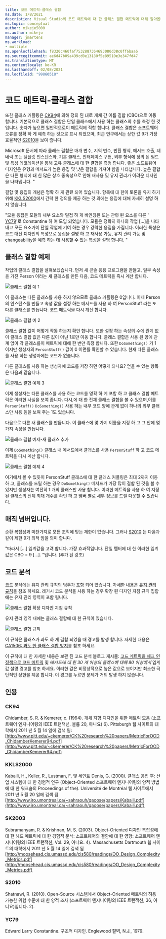 ```yaml
---
title: 코드 메트릭-클래스 결합
ms.date: 1/8/2021
description: Visual Studio의 코드 메트릭에 대 한 클래스 결합 메트릭에 대해 알아봅니다.
ms.topic: conceptual
author: mikejo5000
ms.author: mikejo
manager: jmartens
ms.workload:
- multiple
ms.openlocfilehash: f8320c460faf7532887364693080d38c0ff6baa6
ms.sourcegitcommit: ae6d47b09a439cd0e13180f5e89510e3e347fd47
ms.translationtype: MT
ms.contentlocale: ko-KR
ms.lasthandoff: 02/08/2021
ms.locfileid: "99860518"
---
```

# <a name="code-metrics---class-coupling"></a>코드 메트릭-클래스 결합

또한 클래스 커플링은 [CK94](#ck94)에 의해 정의 된 대로 개체 간 이름 결합 (CBO)으로 이동 합니다. 기본적으로 클래스 결합은 단일 클래스에서 사용 하는 클래스의 수를 측정 한 것입니다. 숫자가 높으면 일반적으로이 메트릭에 적합 합니다. 클래스 결합은 소프트웨어 오류를 정확 하 게 예측 하는 것으로 표시 되었으며, 최근 연구에서는 상한 값 9가 가장 효율적인 [S2010](#s2010)을 보여 줍니다.

Microsoft 문서에 따라 클래스 결합은 매개 변수, 지역 변수, 반환 형식, 메서드 호출, 제네릭 또는 템플릿 인스턴스화, 기본 클래스, 인터페이스 구현, 외부 형식에 정의 된 필드 및 특성 데코레이션을 통해 고유 클래스에 대 한 결합을 측정 합니다. 좋은 소프트웨어 디자인은 유형과 메서드가 높은 응집 및 낮은 결합을 가져야 함을 나타냅니다. 높은 결합은 다른 형식에 대 한 많은 상호 종속성으로 인해 재사용 및 유지 관리가 어려운 디자인을 나타냅니다. "

결합 및 응집의 개념은 명확 하 게 관련 되어 있습니다. 항목에 대 한이 토론을 유지 하기 위해 [KKLS2000](#kkls2000)에서 간략 한 정의를 제공 하는 것 외에는 응집에 대해 자세히 설명 하지 않습니다.

"모듈 응집은 모듈의 내부 요소와 밀접 하 게 바인딩된 또는 관련 된 요소를 다른 ' [YC79](#yc79)'로 Constantine 하 여 도입 되었습니다. 모듈은 정확히 하나의 작업 [...]을 나타내고 모든 요소가이 단일 작업에 기여 하는 경우 강력한 응집을 가집니다. 이러한 특성은 코드 대신 디자인의 특성으로 응집을 설명 하 고 재사용 가능, 유지 관리 가능 및 changeability을 예측 하는 데 사용할 수 있는 특성을 설명 합니다. "

## <a name="class-coupling-example"></a>클래스 결합 예제

작업의 클래스 결합을 살펴보겠습니다. 먼저 새 콘솔 응용 프로그램을 만들고, 일부 속성을 가진 Person 이라는 새 클래스를 만든 다음, 코드 메트릭을 즉시 계산 합니다.

![클래스 결합 예 1](media/class-coupling-example-1.png)

이 클래스는 다른 클래스를 사용 하지 않으므로 클래스 커플링은 0입니다. 이제 Person의 인스턴스를 만들고 속성 값을 설정 하는 메서드를 사용 하 여 PersonStuff 라는 또 다른 클래스를 만듭니다. 코드 메트릭을 다시 계산 합니다.

![클래스 결합 예 2](media/class-coupling-example-2.png)

클래스 결합 값이 어떻게 작동 하는지 확인 합니다. 또한 설정 하는 속성의 수에 관계 없이 클래스 결합 값은 다른 값이 아닌 1로만 이동 합니다. 클래스 결합은 사용 된 양에 관계 없이 각 클래스를이 메트릭에 대해 한 번만 측정 합니다. 또한 `DoSomething()` 가 1 이지만 생성자의 `PersonStuff()` 값이 0 이면를 확인할 수 있습니다. 현재 다른 클래스를 사용 하는 생성자에는 코드가 없습니다.

다른 클래스를 사용 하는 생성자에 코드를 저장 하면 어떻게 되나요? 얻을 수 있는 항목은 다음과 같습니다.

![클래스 결합 예제 3](media/class-coupling-example-3.png)

이제 생성자는 다른 클래스를 사용 하는 코드를 명확 하 게 포함 하 고 클래스 결합 메트릭은 이러한 사실을 보여 줍니다. 다시,에 대 한 전체 클래스 결합을 볼 수 있으며,이를 `PersonStuff()` `DoSomething()` 사용 하는 내부 코드 양에 관계 없이 하나의 외부 클래스만 사용 됨을 보여 주는 1도 있습니다.

다음으로 다른 새 클래스를 만듭니다. 이 클래스에 몇 가지 이름을 지정 하 고 그 안에 몇 가지 속성을 만듭니다.

![클래스 결합 예제-새 클래스 추가](media/class-coupling-example-add-new-class.png)

이제 `DoSomething()` 클래스 내 메서드에서 클래스를 사용 `PersonStuff` 하 고 코드 메트릭을 다시 계산 합니다.

![클래스 결합 예제 4](media/class-coupling-example-4.png)

여기에서 볼 수 있듯이 PersonStuff 클래스에 대 한 클래스 커플링은 최대 2까지 이동 하 고, 클래스를 드릴 하는 경우 `DoSomething()` 메서드가 가장 많이 결합 된 것을 볼 수 있지만 생성자는 여전히 1 개의 클래스만 사용 합니다.  이러한 메트릭을 사용 하 여 지정 된 클래스의 전체 최대 개수를 확인 하 고 멤버 별로 세부 정보를 드릴 다운할 수 있습니다.

## <a name="the-magic-number"></a>매직 넘버입니다.

순환 복잡성과 마찬가지로 모든 조직에 맞는 제한이 없습니다. 그러나 [S2010](#s2010) 는 다음과 같이 제한 9가 최적 임을 의미 합니다.

"따라서 [...] 임계값을 고려 합니다. 가장 효과적입니다. 단일 멤버에 대 한 이러한 임계값은 CBO = 9 [...]. "입니다. (추가 된 강조)

## <a name="code-analysis"></a>코드 분석

코드 분석에는 유지 관리 규칙의 범주가 포함 되어 있습니다. 자세한 내용은 [유지 관리 규칙](/dotnet/fundamentals/code-analysis/quality-rules/maintainability-warnings)을 참조 하세요. 레거시 코드 분석을 사용 하는 경우 확장 된 디자인 지침 규칙 집합에는 유지 관리 영역이 포함 됩니다.

![클래스 결합 확장 디자인 지침 규칙](media/class-coupling-extended-design-guideline-rules.png)

유지 관리 영역 내에는 클래스 결합에 대 한 규칙이 있습니다.

![클래스 결합 규칙](media/class-coupling-maintainability-area-rules.png)

이 규칙은 클래스가 과도 하 게 결합 되었을 때 경고를 발생 합니다. 자세한 내용은 [CA1506: 과도 한 클래스 결합 방지](/dotnet/fundamentals/code-analysis/quality-rules/ca1506)를 참조 하세요.

이 규칙에 대 한 자세한 내용은 보관 된 코드 분석 블로그 게시물: [코드 메트릭을 체크 인 정책으로 코드 메트릭](/archive/blogs/codeanalysis/code-metrics-as-check-in-policy) 및 *메서드에 대 한 30 개 이상의 클래스에 대해 80 이상에서* 임계값 설명 경고를 참조 하세요.  이러한 값은 비정상적으로 높은 값으로 보이지만 최소한 극단적인 상한을 제공 합니다. 이 경고를 누르면 문제가 거의 발생 하지 않습니다.

## <a name="citations"></a>인용

### <a name="ck94"></a>CK94

Chidamber, S. R. & Kemerer, c. (1994). 개체 지향 디자인을 위한 메트릭 모음 (소프트웨어 엔지니어링의 IEEE 트랜잭션, 볼륨 20, 아니요) 6). Pittsburgh 웹 사이트의 대학에서 2011 년 5 월 14 일에 검색 됨: [http://www.pitt.edu/~ckemerer/CK%20research%20papers/MetricForOOD_ChidamberKemerer94.pdf](http://www.pitt.edu/~ckemerer/CK%20research%20papers/MetricForOOD_ChidamberKemerer94.pdf)

### <a name="kkls2000"></a>KKLS2000

Kabaili, H., Keller, R., Lustman, F. 및 세인트 Denis, G. (2000). 클래스 응집 후: 산업 시스템에 대 한 경험적 연구 (Object-Oriented 소프트웨어 엔지니어링의 양적 방법에 대 한 워크숍의 Proceedings of the). Université de Montréal 웹 사이트에서 2011 년 5 월 20 일에 검색 됨 [http://www.iro.umontreal.ca/~sahraouh/qaoose/papers/Kabaili.pdf](http://www.iro.umontreal.ca/~sahraouh/qaoose/papers/Kabaili.pdf)

### <a name="sk2003"></a>SK2003

Subramanyam, R. & Krishnan, M. S. (2003). Object-Oriented 디자인 복잡성에 대 한 헤드 메트릭에 대 한 경험적 분석: 소프트웨어의 결함에 대 한 영향: 소프트웨어 엔지니어링의 IEEE 트랜잭션, Vol. 29, 아니요. 4). Massachusetts Dartmouth 웹 사이트의 대학에서 2011 년 5 월 14 일에 검색 됨 [http://moosehead.cis.umassd.edu/cis580/readings/OO_Design_Complexity_Metrics.pdf](http://moosehead.cis.umassd.edu/cis580/readings/OO_Design_Complexity_Metrics.pdf)

### <a name="s2010"></a>S2010

Shatnawi, R. (2010). Open-Source 시스템에서 Object-Oriented 메트릭의 허용 가능한 위험 수준에 대 한 양적 조사 (소프트웨어 엔지니어링의 IEEE 트랜잭션, 36, 아니요)입니다. 2).

### <a name="yc79"></a>YC79

Edward Larry Constantine. 구조적 디자인. Englewood 절벽, N.J., 1979.